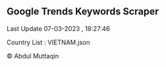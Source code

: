 

## Google Trends Keywords Scraper 
 
Last Update 07-03-2023 , 18:27:46

Country List :
VIETNAM.json



© Abdul Muttaqin 
